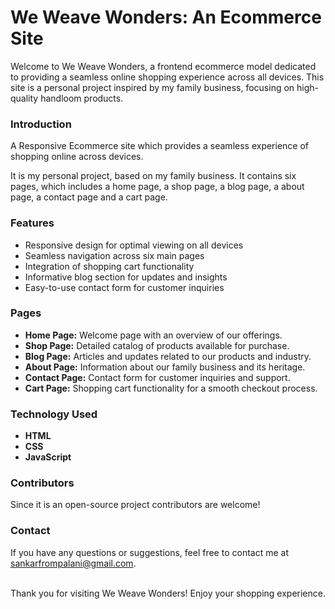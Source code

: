 # We Weave Wonders: An Ecommerce Site

Welcome to We Weave Wonders, a frontend ecommerce model dedicated to providing a seamless online shopping experience across all devices. This site is a personal project inspired by my family business, focusing on high-quality handloom products.
### Introduction
A Responsive Ecommerce site which provides a seamless experience of shopping online across devices.

It is my personal project, based on my family business. It contains six pages, which  includes a home page, a shop page, a blog page, a about page, a contact page and a cart page.

### Features

- Responsive design for optimal viewing on all devices
- Seamless navigation across six main pages
- Integration of shopping cart functionality
- Informative blog section for updates and insights
- Easy-to-use contact form for customer inquiries

### Pages

- <b>Home Page:</b> Welcome page with an overview of our offerings.
- <b>Shop Page:</b> Detailed catalog of products available for purchase.
- <b>Blog Page:</b> Articles and updates related to our products and industry.
- <b>About Page:</b> Information about our family business and its heritage.
- <b>Contact Page:</b> Contact form for customer inquiries and support.
- <b>Cart Page:</b> Shopping cart functionality for a smooth checkout process.

### Technology Used

- <b>HTML
- CSS
- JavaScript</b>

### Contributors
Since it is an open-source project contributors are welcome!

### Contact
If you have any questions or suggestions, feel free to contact me at <a>sankarfrompalani@gmail.com</a>.

<br>
Thank you for visiting We Weave Wonders! Enjoy your shopping experience.


